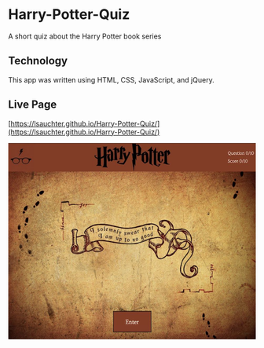# Harry-Potter-Quiz
A short quiz about the Harry Potter book series


## Technology
This app was written using HTML, CSS, JavaScript, and jQuery.


## Live Page
[https://lsauchter.github.io/Harry-Potter-Quiz/](https://lsauchter.github.io/Harry-Potter-Quiz/)

<img src="images/ScreenShot.jpg" width="556" height="400" />

